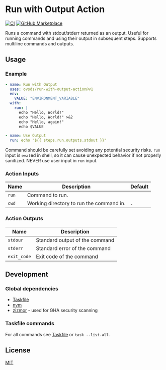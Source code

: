 # Run with Output Action

[![CI](https://github.com/ovsds/run-with-output-action/workflows/Check%20PR/badge.svg)](https://github.com/ovsds/run-with-output-action/actions?query=workflow%3A%22%22Check+PR%22%22)
[![GitHub Marketplace](https://img.shields.io/badge/Marketplace-Run%20with%20Output-blue.svg)](https://github.com/marketplace/actions/run-with-output)

Runs a command with stdout/stderr returned as an output.
Useful for running commands and using their output in subsequent steps.
Supports multiline commands and outputs.

## Usage

### Example

```yaml
- name: Run with Output
  uses: ovsds/run-with-output-action@v1
  env:
    VALUE: "ENVIRONMENT_VARIABLE"
  with:
    run: |
      echo "Hello, World!"
      echo "Hello, World!" >&2
      echo "Hello, again!"
      echo $VALUE

- name: Use Output
  run: echo "${{ steps.run.outputs.stdout }}"
```

Command should be carefully set avoiding any potential security risks. `run` input is `eval`ed in shell,
so it can cause unexpected behavior if not properly sanitized. NEVER use user input in `run` input.

### Action Inputs

| Name  | Description                              | Default |
| ----- | ---------------------------------------- | ------- |
| `run` | Command to run.                          |         |
| `cwd` | Working directory to run the command in. | `.`     |

### Action Outputs

| Name        | Description                    |
| ----------- | ------------------------------ |
| `stdour`    | Standard output of the command |
| `stderr`    | Standard error of the command  |
| `exit_code` | Exit code of the command       |

## Development

### Global dependencies

- [Taskfile](https://taskfile.dev/installation/)
- [nvm](https://github.com/nvm-sh/nvm?tab=readme-ov-file#install--update-script)
- [zizmor](https://woodruffw.github.io/zizmor/installation/) - used for GHA security scanning

### Taskfile commands

For all commands see [Taskfile](Taskfile.yaml) or `task --list-all`.

## License

[MIT](LICENSE)
